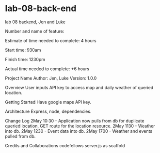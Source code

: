 # lab-08-back-end
lab 08 backend, Jen and Luke

Number and name of feature:

Estimate of time needed to complete: 4 hours

Start time: 930am

Finish time: 1230pm

Actual time needed to complete: +6 hours

Project Name
Author: Jen, Luke Version: 1.0.0

Overview
User inputs API key to access map and daily weather of queried location.

Getting Started
Have google maps API key.

Architecture
Express, node, dependencies.

Change Log
2May 10:30 - Application now pulls from db for duplicate queried location, GET route for the location resource. 2May 1130 - Weather into db. 2May 1230 - Event data into db. 2May 1700 - Weather and events pulled from db.

Credits and Collaborations
codefellows server.js as scaffold
